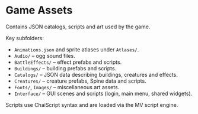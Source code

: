 # Game Assets

Contains JSON catalogs, scripts and art used by the game.

Key subfolders:
- `Animations.json` and sprite atlases under `Atlases/`.
- `Audio/` – ogg sound files.
- `BattleEffects/` – effect prefabs and scripts.
- `Buildings/` – building prefabs and scripts.
- `Catalogs/` – JSON data describing buildings, creatures and effects.
- `Creatures/` – creature prefabs, Spine data and scripts.
- `Fonts/`, `Images/` – miscellaneous art assets.
- `Interface/` – GUI scenes and scripts (login, main menu, shared widgets).

Scripts use ChaiScript syntax and are loaded via the MV script engine.
